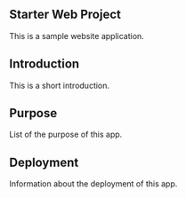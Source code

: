 ## Starter Web Project

This is a sample website application.

## Introduction

This is a short introduction.

## Purpose

List of the purpose of this app.

## Deployment

Information about the deployment of this app.